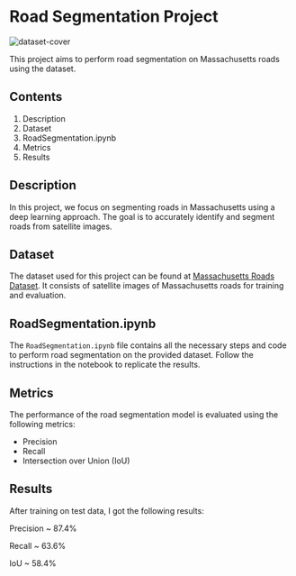 # Road Segmentation Project
![dataset-cover](https://github.com/AtomJ2/RoadSegmentation/assets/42699170/c9c60467-997c-4c8a-8ab3-b35ac9b9ed33)


This project aims to perform road segmentation on Massachusetts roads using the dataset.

## Contents
1. Description
2. Dataset
3. RoadSegmentation.ipynb
4. Metrics
5. Results

## Description
In this project, we focus on segmenting roads in Massachusetts using a deep learning approach. The goal is to accurately identify and segment roads from satellite images.

## Dataset
The dataset used for this project can be found at [Massachusetts Roads Dataset](https://www.kaggle.com/datasets/balraj98/massachusetts-roads-dataset/code). It consists of satellite images of Massachusetts roads for training and evaluation.

## RoadSegmentation.ipynb
The `RoadSegmentation.ipynb` file contains all the necessary steps and code to perform road segmentation on the provided dataset. Follow the instructions in the notebook to replicate the results.

## Metrics
The performance of the road segmentation model is evaluated using the following metrics:
- Precision
- Recall
- Intersection over Union (IoU)

## Results
After training on test data, I got the following results:

Precision ~ 87.4%

Recall ~ 63.6%

IoU ~ 58.4%
